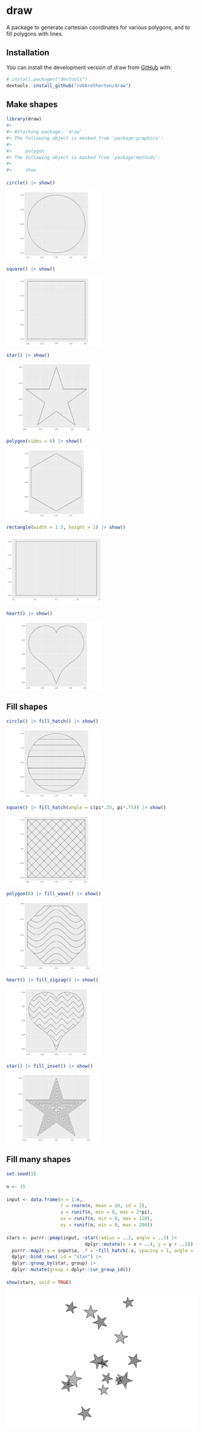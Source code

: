 
<!-- README.md is generated from README.Rmd. Please edit that file -->

# draw

<!-- badges: start -->
<!-- badges: end -->

A package to generate cartesian coordinates for various polygons, and to
fill polygons with lines.

## Installation

You can install the development version of draw from
[GitHub](https://github.com/) with:

``` r
# install.packages("devtools")
devtools::install_github("robbrotherton/draw")
```

## Make shapes

``` r
library(draw)
#> 
#> Attaching package: 'draw'
#> The following object is masked from 'package:graphics':
#> 
#>     polygon
#> The following object is masked from 'package:methods':
#> 
#>     show

circle() |> show()
```

<img src="man/figures/README-shapes-1.png" width="50%" />

``` r
square() |> show()
```

<img src="man/figures/README-shapes-2.png" width="50%" />

``` r
star() |> show()
```

<img src="man/figures/README-shapes-3.png" width="50%" />

``` r
polygon(sides = 6) |> show()
```

<img src="man/figures/README-shapes-4.png" width="50%" />

``` r
rectangle(width = 1.5, height = 1) |> show()
```

<img src="man/figures/README-shapes-5.png" width="50%" />

``` r
heart() |> show()
```

<img src="man/figures/README-shapes-6.png" width="50%" />

## Fill shapes

``` r
circle() |> fill_hatch() |> show()
```

<img src="man/figures/README-fills-1.png" width="50%" />

``` r
square() |> fill_hatch(angle = c(pi*.25, pi*.75)) |> show()
```

<img src="man/figures/README-fills-2.png" width="50%" />

``` r
polygon(8) |> fill_wave() |> show()
```

<img src="man/figures/README-fills-3.png" width="50%" />

``` r
heart() |> fill_zigzag() |> show()
```

<img src="man/figures/README-fills-4.png" width="50%" />

``` r
star() |> fill_inset() |> show()
```

<img src="man/figures/README-fills-5.png" width="50%" />

## Fill many shapes

``` r
set.seed(1)

n <- 15

input <- data.frame(n = 1:n, 
                    r = rnorm(n, mean = 10, sd = 2),
                    a = runif(n, min = 0, max = 2*pi),
                    ox = runif(n, min = 0, max = 120),
                    oy = runif(n, min = 0, max = 200))

stars <- purrr::pmap(input, ~star(radius = ..2, angle = ..3) |> 
                             dplyr::mutate(x = x + ..4, y = y + ..5)) |>
  purrr::map2(.y = input$a, .f = ~fill_hatch(.x, spacing = 1, angle = .y)) |> 
  dplyr::bind_rows(.id = "star") |> 
  dplyr::group_by(star, group) |> 
  dplyr::mutate(group = dplyr::cur_group_id())

show(stars, void = TRUE)
```

<img src="man/figures/README-unnamed-chunk-2-1.png" width="100%" />
